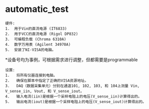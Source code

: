 # automatic_test


```
硬件:
1.  用于Vin的直流电源 (IT6833)
2.  用于VCC的直流电源 (Rigol DP832)
3.  可编程负载 (Chroma 6310A)
4.  数字万用表 (Agilent 34970A)
5.  安装了NI-VISA的电脑。
```
*设备号均为事例，可根据需求进行调整，但都需要是programmable
```
设置:
1.   将所有仪器连接到电脑。
2.   确保在脚本中指定了正确的VISA资源地址。
3.   DAQ（数据采集单元）分别在通道101, 102, 103, 和 104上测量 Vin, V_sense_iin, Vout, 和 V_sense_iout。
4.   输入电流(iin)是根据一个采样电阻上的电压(V_sense_iin)计算得出的。
5.   输出电流(iout)是根据一个采样电阻上的电压(V_sense_iout)计算得出的。
```
